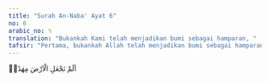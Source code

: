 ```yaml
---
title: "Surah An-Naba' Ayat 6"
no: 6
arabic_no: ٦
translation: "Bukankah Kami telah menjadikan bumi sebagai hamparan, "
tafsir: "Pertama, bukankah Allah telah menjadikan bumi sebagai hamparan yang mudah didiami oleh manusia dan hewan ternak yang berguna bagi manusia. Sebetulnya bumi ini bundar seperti bola, tetapi karena begitu besarnya, maka permukaannya tampak datar seperti hamparan."
---
```

اَلَمْ نَجْعَلِ الْاَرْضَ مِهٰدًاۙ